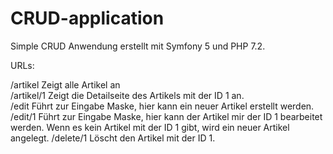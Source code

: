 # CRUD-application  
Simple CRUD Anwendung erstellt mit Symfony 5 und PHP 7.2.  
  
URLs:   
  
/artikel Zeigt alle Artikel an  
/artikel/1 Zeigt die Detailseite des Artikels mit der ID 1 an.  
/edit Führt zur Eingabe Maske, hier kann ein neuer Artikel erstellt werden.  
/edit/1 Führt zur Eingabe Maske, hier kann der Artikel mir der ID 1 bearbeitet werden. Wenn es kein Artikel mit der ID 1 gibt,   wird ein neuer Artikel angelegt.
/delete/1 Löscht den Artikel mit der ID 1. 
